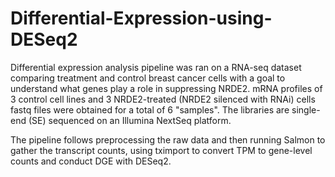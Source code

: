 # Differential-Expression-using-DESeq2

Differential expression analysis pipeline was ran on a RNA-seq dataset comparing treatment and control breast cancer cells with a goal to understand what genes play a role in suppressing NRDE2. mRNA profiles of 3 control cell lines and 3 NRDE2-treated (NRDE2 silenced with RNAi) cells fastq files were obtained for a total of 6 "samples".  The libraries are single-end (SE) sequenced on an Illumina NextSeq platform.

The pipeline follows preprocessing the raw data and then running Salmon to gather the transcript counts, using tximport to convert TPM to gene-level counts and conduct DGE with DESeq2. 

